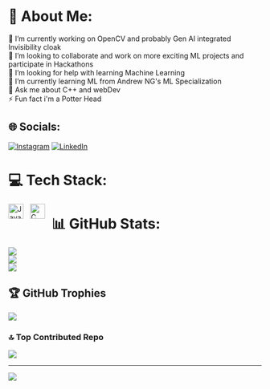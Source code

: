 # 💫 About Me:
🔭 I’m currently working on OpenCV and probably Gen AI integrated Invisibility cloak<br>👯 I’m looking to collaborate and work on more exciting ML projects and participate in Hackathons<br>🤝 I’m looking for help with learning Machine Learning<br>🌱 I’m currently learning ML from Andrew NG's ML Specialization <br>💬 Ask me about C++ and webDev<br>⚡ Fun fact i'm a Potter Head


## 🌐 Socials:
 [![Instagram](https://img.shields.io/badge/Instagram-%23E4405F.svg?logo=Instagram&logoColor=white)](https://www.instagram.com/bhuvan.ravi75/) [![LinkedIn](https://img.shields.io/badge/LinkedIn-%230077B5.svg?logo=linkedin&logoColor=white)](https://www.linkedin.com/in/bhuvan-r-78430529a/) 

# 💻 Tech Stack:
<img align="left" alt="Java" width="30px" style="padding-right:10px;" src="https://cdn.jsdelivr.net/gh/devicons/devicon/icons/java/java-original.svg"/>  
<img align="left" alt="C" width="30px" style="padding-right:10px;" src="https://cdn.jsdelivr.net/gh/devicons/devicon/icons/c/c-original.svg"/> 

# 📊 GitHub Stats:
![](https://github-readme-stats.vercel.app/api?username=BhuvanR75&theme=tokyonight&hide_border=false&include_all_commits=true&count_private=true)<br/>
![](https://github-readme-streak-stats.herokuapp.com/?user=BhuvanR75&theme=tokyonight&hide_border=false)<br/>
![](https://github-readme-stats.vercel.app/api/top-langs/?username=BhuvanR75&theme=tokyonight&hide_border=false&include_all_commits=true&count_private=true&layout=compact)

## 🏆 GitHub Trophies
![](https://github-profile-trophy.vercel.app/?username=BhuvanR75&theme=radical&no-frame=false&no-bg=false&margin-w=4)

### 🔝 Top Contributed Repo
![](https://github-contributor-stats.vercel.app/api?username=BhuvanR75&limit=5&theme=dark&combine_all_yearly_contributions=true)

---
[![](https://visitcount.itsvg.in/api?id=BhuvanR75&icon=10&color=1)](https://visitcount.itsvg.in)

<!-- Proudly created with GPRM ( https://gprm.itsvg.in ) -->
